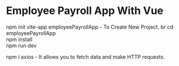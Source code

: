 # Employee Payroll App With Vue

npm init vite-app employeePayrollApp - To Create New Project. br
cd employeePayrollApp       
npm install  
npm run dev  

npm i axios - It allows you to fetch data and make HTTP requests.
